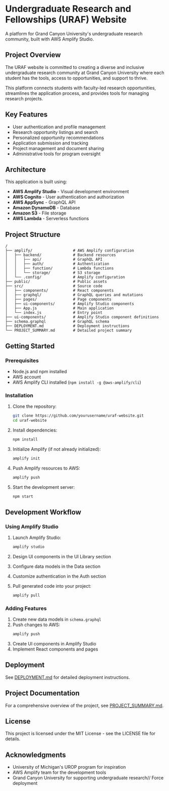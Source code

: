 # Undergraduate Research and Fellowships (URAF) Website

A platform for Grand Canyon University's undergraduate research community, built with AWS Amplify Studio.

## Project Overview

The URAF website is committed to creating a diverse and inclusive undergraduate research community at Grand Canyon University where each student has the tools, access to opportunities, and support to thrive.

This platform connects students with faculty-led research opportunities, streamlines the application process, and provides tools for managing research projects.

## Key Features

- User authentication and profile management
- Research opportunity listings and search
- Personalized opportunity recommendations
- Application submission and tracking
- Project management and document sharing
- Administrative tools for program oversight

## Architecture

This application is built using:

- **AWS Amplify Studio** - Visual development environment
- **AWS Cognito** - User authentication and authorization
- **AWS AppSync** - GraphQL API
- **Amazon DynamoDB** - Database
- **Amazon S3** - File storage
- **AWS Lambda** - Serverless functions

## Project Structure

```
/
├── amplify/                  # AWS Amplify configuration
│   ├── backend/              # Backend resources
│   │   ├── api/              # GraphQL API
│   │   ├── auth/             # Authentication
│   │   ├── function/         # Lambda functions
│   │   └── storage/          # S3 storage
│   └── .config/              # Amplify configuration
├── public/                   # Public assets
├── src/                      # Source code
│   ├── components/           # React components
│   ├── graphql/              # GraphQL queries and mutations
│   ├── pages/                # Page components
│   ├── ui-components/        # Amplify Studio components
│   ├── App.js                # Main application
│   └── index.js              # Entry point
├── ui-components/            # Amplify Studio component definitions
├── schema.graphql            # GraphQL schema
├── DEPLOYMENT.md             # Deployment instructions
└── PROJECT_SUMMARY.md        # Detailed project summary
```

## Getting Started

### Prerequisites

- Node.js and npm installed
- AWS account
- AWS Amplify CLI installed (`npm install -g @aws-amplify/cli`)

### Installation

1. Clone the repository:
   ```bash
   git clone https://github.com/yourusername/uraf-website.git
   cd uraf-website
   ```

2. Install dependencies:
   ```bash
   npm install
   ```

3. Initialize Amplify (if not already initialized):
   ```bash
   amplify init
   ```

4. Push Amplify resources to AWS:
   ```bash
   amplify push
   ```

5. Start the development server:
   ```bash
   npm start
   ```

## Development Workflow

### Using Amplify Studio

1. Launch Amplify Studio:
   ```bash
   amplify studio
   ```

2. Design UI components in the UI Library section
3. Configure data models in the Data section
4. Customize authentication in the Auth section
5. Pull generated code into your project:
   ```bash
   amplify pull
   ```

### Adding Features

1. Create new data models in `schema.graphql`
2. Push changes to AWS:
   ```bash
   amplify push
   ```
3. Create UI components in Amplify Studio
4. Implement React components and pages

## Deployment

See [DEPLOYMENT.md](DEPLOYMENT.md) for detailed deployment instructions.

## Project Documentation

For a comprehensive overview of the project, see [PROJECT_SUMMARY.md](PROJECT_SUMMARY.md).

## License

This project is licensed under the MIT License - see the LICENSE file for details.

## Acknowledgments

- University of Michigan's UROP program for inspiration
- AWS Amplify team for the development tools
- Grand Canyon University for supporting undergraduate research// Force deployment
